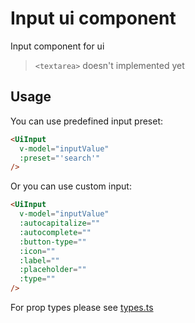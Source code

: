 # Input ui component

Input component for ui

> `<textarea>` doesn't implemented yet

## Usage

You can use predefined input preset:

```html
<UiInput
  v-model="inputValue"
  :preset="'search'"
/>
```

Or you can use custom input:

```html
<UiInput
  v-model="inputValue"
  :autocapitalize=""
  :autocomplete=""
  :button-type=""
  :icon=""
  :label=""
  :placeholder=""
  :type=""
/>
```

For prop types please see [types.ts](./types.ts)
